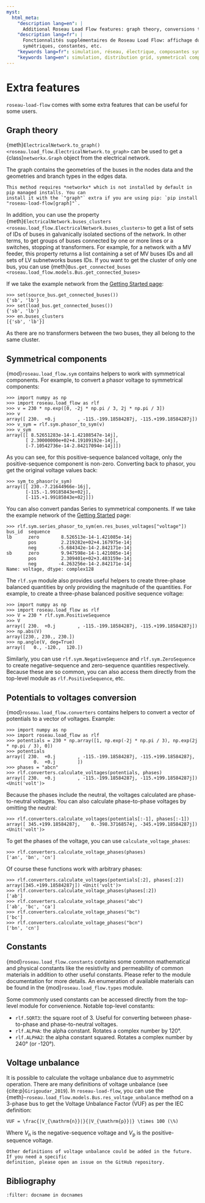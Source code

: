 ```yaml
---
myst:
  html_meta:
    "description lang=en": |
      Additional Roseau Load Flow features: graph theory, conversions to symmetrical components, constants, etc.
    "description lang=fr": |
      Fonctionnalités supplémentaires de Roseau Load Flow: affichage du graphe, conversions vers des composantes
      symétriques, constantes, etc.
    "keywords lang=fr": simulation, réseau, électrique, composantes symétriques, conversions
    "keywords lang=en": simulation, distribution grid, symmetrical components, conversion
---
```


# Extra features

`roseau-load-flow` comes with some extra features that can be useful for some users.

## Graph theory

{meth}`ElectricalNetwork.to_graph() <roseau.load_flow.ElectricalNetwork.to_graph>` can be used to
get a {class}`networkx.Graph` object from the electrical network.

The graph contains the geometries of the buses in the nodes data and the geometries and branch
types in the edges data.

```{note}
This method requires *networkx* which is not installed by default in pip managed installs. You can
install it with the `"graph"` extra if you are using pip: `pip install "roseau-load-flow[graph]"`.
```

In addition, you can use the property
{meth}`ElectricalNetwork.buses_clusters <roseau.load_flow.ElectricalNetwork.buses_clusters>` to
get a list of sets of IDs of buses in galvanically isolated sections of the network. In other terms,
to get groups of buses connected by one or more lines or a switches, stopping at transformers. For
example, for a network with a MV feeder, this property returns a list containing a set of MV buses
IDs and all sets of LV subnetworks buses IDs. If you want to get the cluster of only one bus, you
can use {meth}`Bus.get_connected_buses <roseau.load_flow.models.Bus.get_connected_buses>`

If we take the example network from the [Getting Started page](./Getting_Started.md#creating-a-network):

```pycon
>>> set(source_bus.get_connected_buses())
{'sb', 'lb'}
>>> set(load_bus.get_connected_buses())
{'sb', 'lb'}
>>> en.buses_clusters
[{'sb', 'lb'}]
```

As there are no transformers between the two buses, they all belong to the same cluster.

## Symmetrical components

{mod}`roseau.load_flow.sym` contains helpers to work with symmetrical components. For example, to
convert a phasor voltage to symmetrical components:

```pycon
>>> import numpy as np
>>> import roseau.load_flow as rlf
>>> v = 230 * np.exp([0, -2j * np.pi / 3, 2j * np.pi / 3])
>>> v
array([ 230.  +0.j        , -115.-199.18584287j, -115.+199.18584287j])
>>> v_sym = rlf.sym.phasor_to_sym(v)
>>> v_sym
array([[ 8.52651283e-14-1.42108547e-14j],
       [ 2.30000000e+02+4.19109192e-14j],
       [-7.10542736e-14-2.84217094e-14j]])
```

As you can see, for this positive-sequence balanced voltage, only the positive-sequence component
is non-zero. Converting back to phasor, you get the original voltage values back:

```pycon
>>> sym_to_phasor(v_sym)
array([[ 230.-7.21644966e-16j],
       [-115.-1.99185843e+02j],
       [-115.+1.99185843e+02j]])
```

You can also convert pandas Series to symmetrical components. If we take the example network of the
[Getting Started](Getting_Started.md) page:

```pycon
>>> rlf.sym.series_phasor_to_sym(en.res_buses_voltages["voltage"])
bus_id  sequence
lb      zero        8.526513e-14-1.421085e-14j
        pos         2.219282e+02+4.167975e-14j
        neg        -5.684342e-14-2.842171e-14j
sb      zero        9.947598e-14-1.421085e-14j
        pos         2.309401e+02+3.483159e-14j
        neg        -4.263256e-14-2.842171e-14j
Name: voltage, dtype: complex128
```

The `rlf.sym` module also provides useful helpers to create three-phase balanced quantities by only
providing the magnitude of the quantities. For example, to create a three-phase balanced positive
sequence voltage:

```pycon
>>> import numpy as np
>>> import roseau.load_flow as rlf
>>> V = 230 * rlf.sym.PositiveSequence
>>> V
array([ 230.  +0.j        , -115.-199.18584287j, -115.+199.18584287j])
>>> np.abs(V)
array([230., 230., 230.])
>>> np.angle(V, deg=True)
array([   0., -120.,  120.])
```

Similarly, you can use `rlf.sym.NegativeSequence` and `rlf.sym.ZeroSequence` to create negative-sequence
and zero-sequence quantities respectively. Because these are so common, you can also access them
directly from the top-level module as `rlf.PositiveSequence`, etc.

## Potentials to voltages conversion

{mod}`roseau.load_flow.converters` contains helpers to convert a vector of potentials to a vector of
voltages. Example:

```pycon
>>> import numpy as np
>>> import roseau.load_flow as rlf
>>> potentials = 230 * np.array([1, np.exp(-2j * np.pi / 3), np.exp(2j * np.pi / 3), 0])
>>> potentials
array([ 230.  +0.j        , -115.-199.18584287j, -115.+199.18584287j,
          0.  +0.j        ])
>>> phases = "abcn"
>>> rlf.converters.calculate_voltages(potentials, phases)
array([ 230.  +0.j        , -115.-199.18584287j, -115.+199.18584287j]) <Unit('volt')>
```

Because the phases include the neutral, the voltages calculated are phase-to-neutral voltages.
You can also calculate phase-to-phase voltages by omitting the neutral:

```pycon
>>> rlf.converters.calculate_voltages(potentials[:-1], phases[:-1])
array([ 345.+199.18584287j,    0.-398.37168574j, -345.+199.18584287j]) <Unit('volt')>
```

To get the phases of the voltage, you can use `calculate_voltage_phases`:

```pycon
>>> rlf.converters.calculate_voltage_phases(phases)
['an', 'bn', 'cn']
```

Of course these functions work with arbitrary phases:

```pycon
>>> rlf.converters.calculate_voltages(potentials[:2], phases[:2])
array([345.+199.18584287j]) <Unit('volt')>
>>> rlf.converters.calculate_voltage_phases(phases[:2])
['ab']
>>> rlf.converters.calculate_voltage_phases("abc")
['ab', 'bc', 'ca']
>>> rlf.converters.calculate_voltage_phases("bc")
['bc']
>>> rlf.converters.calculate_voltage_phases("bcn")
['bn', 'cn']
```

## Constants

{mod}`roseau.load_flow.constants` contains some common mathematical and physical constants like the
resistivity and permeability of common materials in addition to other useful constants. Please refer
to the module documentation for more details. An enumeration of available materials can be found in
the {mod}`roseau.load_flow.types` module.

Some commonly used constants can be accessed directly from the top-level module for convenience.
Notable top-level constants:

- `rlf.SQRT3`: the square root of 3. Useful for converting between phase-to-phase and phase-to-neutral
  voltages.
- `rlf.ALPHA`: the alpha constant. Rotates a complex number by 120°.
- `rlf.ALPHA2`: the alpha constant squared. Rotates a complex number by 240° (or -120°).

## Voltage unbalance

It is possible to calculate the voltage unbalance due to asymmetric operation. There are many
definitions of voltage unbalance (see {cite:p}`Girigoudar_2019`). In `roseau-load-flow`, you can
use the {meth}`~roseau.load_flow.models.Bus.res_voltage_unbalance` method on a 3-phase bus to get
the Voltage Unbalance Factor (VUF) as per the IEC definition:

```{math}
VUF = \frac{|V_{\mathrm{n}}|}{|V_{\mathrm{p}}|} \times 100 (\%)
```

Where $V_{\mathrm{n}}$ is the negative-sequence voltage and $V_{\mathrm{p}}$ is the positive-sequence voltage.

```{note}
Other definitions of voltage unbalance could be added in the future. If you need a specific
definition, please open an issue on the GitHub repository.
```

## Bibliography

```{bibliography}
:filter: docname in docnames
```
